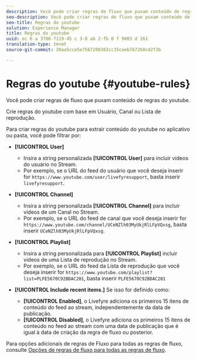 ```yaml
---
description: Você pode criar regras de fluxo que puxam conteúdo de regras do youtube.
seo-description: Você pode criar regras de fluxo que puxam conteúdo de regras do youtube.
seo-title: Regras do youtube
solution: Experience Manager
title: Regras do youtube
uuid: ec 6 a 3780-7119-45 c 3-8 ab 2-fb 0 f 9803 d 161
translation-type: tm+mt
source-git-commit: 30aa5cce5e7567208362cc35caeb7b7260c42f3b

---
```



# Regras do youtube {#youtube-rules}

Você pode criar regras de fluxo que puxam conteúdo de regras do youtube.

Crie regras do youtube com base em Usuário, Canal ou Lista de reprodução.

Para criar regras do youtube para extrair conteúdo do youtube no aplicativo ou pasta, você pode filtrar por:

* **[!UICONTROL User]**
   * Insira a string personalizada **[!UICONTROL User]** para incluir vídeos do usuário no Stream.
   * Por exemplo, se o URL do feed do usuário que você deseja inserir for `https://www.youtube.com/user/livefyresupport`, basta inserir `livefyresupport`.

* **[!UICONTROL Channel]**
   * Insira a string personalizada **[!UICONTROL Channel]** para incluir vídeos de um Canal no Stream.
   * Por exemplo, se o URL do feed de canal que você deseja inserir for `https://www.youtube.com/channel/UCeNZlh03MyUkjRlLFpVQxsg`, basta inserir `UCeNZlh03MyUkjRlLFpVQxsg`.

* **[!UICONTROL Playlist]**
   * Insira a string personalizada para **[!UICONTROL Playlist]** incluir vídeos de uma Lista de reprodução no Stream.
   * Por exemplo, se o URL do feed da Lista de reprodução que você deseja inserir for `https://www.youtube.com/playlist?list=PLFE5670C92BDAC201`, basta inserir `PLFE5670C92BDAC201`

* **[!UICONTROL Include recent items.]** Se isso for definido como:
   * **[!UICONTROL Enabled]**, o Livefyre adiciona os primeiros 15 itens de conteúdo do feed ao stream, independentemente da data de publicação.
   * **[!UICONTROL Disabled]**, o Livefyre adiciona os primeiros 15 itens de conteúdo no feed ao stream com uma data de publicação que é igual à data de criação da regra de fluxo ou posterior.

Para opções adicionais de regras de Fluxo para todas as regras de fluxo, consulte [Opções de regras de fluxo para todas as regras de fluxo](../../c-streams/c-stream-rule-options-for-all-stream-rules.md#c_stream_rule_options_for_all_stream_rules).
